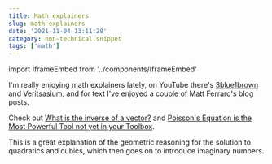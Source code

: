 ```yaml
---
title: Math explainers
slug: math-explainers
date: '2021-11-04 13:11:28'
category: non-technical.snippet
tags: ['math']
---
```


import IframeEmbed from '../components/IframeEmbed'

I'm really enjoying math explainers lately, on YouTube there's
[3blue1brown](https://www.youtube.com/c/3blue1brown) and
[Veritsasium](https://www.youtube.com/c/veritasium), and for text I've enjoyed a
couple of [Matt Ferraro's](https://mattferraro.dev/https://mattferraro.dev/)
blog posts.

<IframeEmbed src='https://youtube.com/embed/cUzklzVXJwo' />

Check out [What is the inverse of a
vector?](https://mattferraro.dev/posts/geometric-algebra) and [Poisson's
Equation is the Most Powerful Tool not yet in your
Toolbox](https://mattferraro.dev/posts/poissons-equation).

This is a great explanation of the geometric reasoning for the solution to
quadratics and cubics, which then goes on to introduce imaginary numbers.
